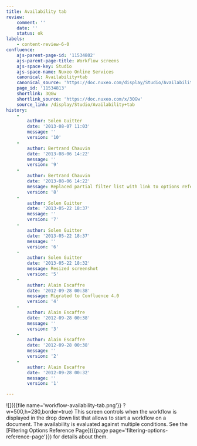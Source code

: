 ```yaml
---
title: Availability tab
review:
    comment: ''
    date: ''
    status: ok
labels:
    - content-review-6-0
confluence:
    ajs-parent-page-id: '11534802'
    ajs-parent-page-title: Workflow screens
    ajs-space-key: Studio
    ajs-space-name: Nuxeo Online Services
    canonical: Availability+tab
    canonical_source: 'https://doc.nuxeo.com/display/Studio/Availability+tab'
    page_id: '11534813'
    shortlink: 3QGw
    shortlink_source: 'https://doc.nuxeo.com/x/3QGw'
    source_link: /display/Studio/Availability+tab
history:
    - 
        author: Solen Guitter
        date: '2013-08-07 11:03'
        message: ''
        version: '10'
    - 
        author: Bertrand Chauvin
        date: '2013-08-06 14:22'
        message: ''
        version: '9'
    - 
        author: Bertrand Chauvin
        date: '2013-08-06 14:22'
        message: Replaced partial filter list with link to options reference
        version: '8'
    - 
        author: Solen Guitter
        date: '2013-05-22 18:37'
        message: ''
        version: '7'
    - 
        author: Solen Guitter
        date: '2013-05-22 18:37'
        message: ''
        version: '6'
    - 
        author: Solen Guitter
        date: '2013-05-22 18:32'
        message: Resized screenshot
        version: '5'
    - 
        author: Alain Escaffre
        date: '2012-09-28 00:38'
        message: Migrated to Confluence 4.0
        version: '4'
    - 
        author: Alain Escaffre
        date: '2012-09-28 00:38'
        message: ''
        version: '3'
    - 
        author: Alain Escaffre
        date: '2012-09-28 00:38'
        message: ''
        version: '2'
    - 
        author: Alain Escaffre
        date: '2012-09-28 00:32'
        message: ''
        version: '1'

---
```

![]({{file name='workflow-availability-tab.png'}} ?w=500,h=280,border=true)
This screen controls when the workflow is displayed in the drop down list that allows to start a workflow on a document. The availability is evaluated against multiple conditions. See the [Filtering Options Reference Page]({{page page='filtering-options-reference-page'}}) for details about them.